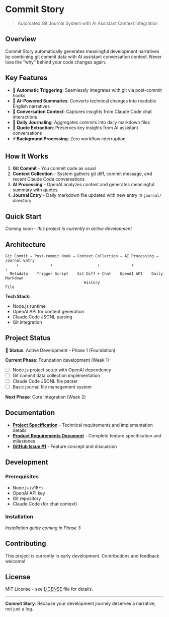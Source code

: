 # Commit Story

> Automated Git Journal System with AI Assistant Context Integration

<!-- PRD-001: This project implements the automated git journal system as specified in PRD-001 -->

## Overview

Commit Story automatically generates meaningful development narratives by combining git commit data with AI assistant conversation context. Never lose the "why" behind your code changes again.

## Key Features

<!-- PRD-001: Core functionality as defined in Feature Requirements FR-001 through FR-017 -->

- **🔄 Automatic Triggering**: Seamlessly integrates with git via post-commit hooks
- **🧠 AI-Powered Summaries**: Converts technical changes into readable English narratives  
- **💬 Conversation Context**: Captures insights from Claude Code chat interactions
- **📝 Daily Journaling**: Aggregates commits into daily markdown files
- **🎯 Quote Extraction**: Preserves key insights from AI assistant conversations
- **⚡ Background Processing**: Zero workflow interruption

## How It Works

<!-- PRD-001: Implementation follows architecture defined in Architecture Overview section -->

1. **Git Commit** - You commit code as usual
2. **Context Collection** - System gathers git diff, commit message, and recent Claude Code conversations
3. **AI Processing** - OpenAI analyzes context and generates meaningful summary with quotes
4. **Journal Entry** - Daily markdown file updated with new entry in `journal/` directory

## Quick Start

<!-- PRD-001: Installation process will be developed in Phase 3 milestone M3.4 -->

*Coming soon - this project is currently in active development*

## Architecture

<!-- PRD-001: Technical implementation follows requirements TR-001 through TR-013 -->

```
Git Commit → Post-commit Hook → Context Collection → AI Processing → Journal Entry
     ↓              ↓                    ↓              ↓              ↓
  Metadata    Trigger Script    Git Diff + Chat    OpenAI API    Daily Markdown
                                   History                         File
```

**Tech Stack:**
- Node.js runtime
- OpenAI API for content generation
- Claude Code JSONL parsing
- Git integration

## Project Status

<!-- PRD-001: Current status and progress tracking per Implementation Milestones -->

🚧 **Status**: Active Development - Phase 1 (Foundation)

**Current Phase**: Foundation development (Week 1)
- [ ] Node.js project setup with OpenAI dependency
- [ ] Git commit data collection implementation
- [ ] Claude Code JSONL file parser
- [ ] Basic journal file management system

**Next Phase**: Core Integration (Week 2)

## Documentation

<!-- PRD-001: Documentation structure supports project requirements and development process -->

- **[Project Specification](./project-spec.md)** - Technical requirements and implementation details
- **[Product Requirements Document](./prds/1-automated-git-journal-system.md)** - Complete feature specification and milestones
- **[GitHub Issue #1](https://github.com/wiggitywhitney/commit_story/issues/1)** - Feature concept and discussion

## Development

### Prerequisites

- Node.js (v18+)
- OpenAI API key
- Git repository
- Claude Code (for chat context)

### Installation

*Installation guide coming in Phase 3*

## Contributing

This project is currently in early development. Contributions and feedback welcome!

## License

MIT License - see [LICENSE](./LICENSE) file for details.

---

**Commit Story**: Because your development journey deserves a narrative, not just a log.